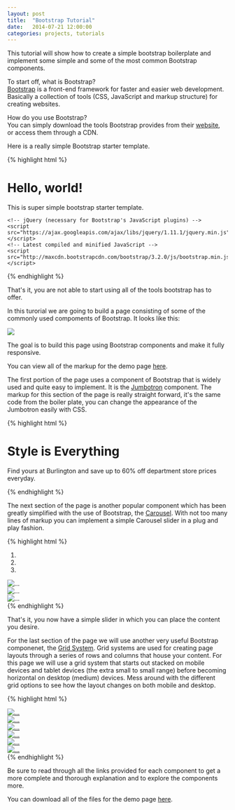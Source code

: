```yaml
---
layout: post
title:  "Bootstrap Tutorial"
date:   2014-07-21 12:00:00
categories: projects, tutorials
---
```


This tutorial will show how to create a simple bootstrap boilerplate and implement some simple and some of the most common Bootstrap components.

To start off, what is Bootstrap? <br />
<a href="http://getbootstrap.com/" target="_blank">Bootstrap</a> is a front-end framework for faster and easier web development. Basically a collection of tools (CSS, JavaScript and markup structure) for creating websites.

How do you use Bootstrap? <br />
You can simply download the tools Bootstrap provides from their <a href="http://getbootstrap.com/" target="_blank">website</a>, or access them through a CDN.

Here is a really simple Bootstrap starter template.

{% highlight html %}
<!DOCTYPE html>
<html lang="en">
  <head>
    <meta charset="utf-8">
    <meta http-equiv="X-UA-Compatible" content="IE=edge">
    <meta name="viewport" content="width=device-width, initial-scale=1">
    <title>Bootstrap Starter Template</title>
    <!-- Bootstrap -->
    <!-- Latest compiled and minified CSS -->
    <link rel="stylesheet" href="http://maxcdn.bootstrapcdn.com/bootstrap/3.2.0/css/bootstrap.min.css">
  </head>
  <body>
    <div class="jumbotron">
      <h1>Hello, world!</h1>
      <p>This is super simple bootstrap starter template.</p>
    </div>

    <!-- jQuery (necessary for Bootstrap's JavaScript plugins) -->
    <script src="https://ajax.googleapis.com/ajax/libs/jquery/1.11.1/jquery.min.js"></script>
    <!-- Latest compiled and minified JavaScript -->
    <script src="http://maxcdn.bootstrapcdn.com/bootstrap/3.2.0/js/bootstrap.min.js"></script>
  </body>
</html>
{% endhighlight %}

That's it, you are not able to start using all of the tools bootstrap has to offer.

In this turorial we are going to build a page consisting of some of the commonly used compoments of Bootstrap. It looks like this:

<img class="img-responsive" src="{{ site.url }}/img/demo.jpg">

The goal is to build this page using Bootstrap components and make it fully responsive.

You can view all of the markup for the demo page <a href="http://www.albertgu.com/projects/bootstrap-starter/" target="blank">here</a>.

The first portion of the page uses a component of Bootstrap that is widely used and quite easy to implement. It is the <a href="http://getbootstrap.com/components/#jumbotron" target="_blank">Jumbotron</a> component. The markup for this section of the page is really straight forward, it's the same code from the boiler plate, you can change the appearance of the Jumbotron easily with CSS.

{% highlight html %}
<div class="jumbotron">
  <h1>Style is Everything</h1>
  <p>Find yours at Burlington and save up to 60% off department store prices everyday.</p>
</div>
{% endhighlight %}

The next section of the page is another popular component which has been greatly simplified with the use of Bootstrap, the <a href="http://getbootstrap.com/javascript/#carousel" target="_blank">Carousel</a>. With not too many lines of markup you can implement a simple Carousel slider in a plug and play fashion.

{% highlight html %}
<div id="carousel-example-generic" class="carousel slide" data-ride="carousel">
  <!-- Indicators -->
  <ol class="carousel-indicators">
    <li data-target="#carousel-example-generic" data-slide-to="0"></li>
    <li data-target="#carousel-example-generic" data-slide-to="1"></li>
    <li data-target="#carousel-example-generic" data-slide-to="2"></li>
  </ol>
  <!-- Wrapper for slides -->
  <div class="carousel-inner">
    <div class="item active">
      <img src="img/slide1.jpg" alt="...">
    </div>
    <div class="item">
      <img src="img/slide2.jpg" alt="...">
    </div>
    <div class="item">
      <img src="img/slide3.jpg" alt="...">
    </div>
  </div>
  <!-- Controls -->
  <a class="left carousel-control" href="#carousel-example-generic" role="button" data-slide="prev">
    <span class="glyphicon glyphicon-chevron-left"></span>
  </a>
  <a class="right carousel-control" href="#carousel-example-generic" role="button" data-slide="next">
    <span class="glyphicon glyphicon-chevron-right"></span>
  </a>
</div>
{% endhighlight %}

That's it, you now have a simple slider in which you can place the content you desire.

For the last section of the page we will use another very useful Bootstrap componenet, the <a href="http://getbootstrap.com/css/#grid" target="_blank">Grid System</a>. Grid systems are used for creating page layouts through a series of rows and columns that house your content. For this page we will use a grid system that starts out stacked on mobile devices and tablet devices (the extra small to small range) before becoming horizontal on desktop (medium) devices. Mess around with the different grid options to see how the layout changes on both mobile and desktop.

{% highlight html %}
<div id="bur-grid">
  <!-- Columns start at 50% wide on mobile and bump up to 33.3% wide on desktop -->
  <div class="row">
    <div class="col-md-4">
      <div class="bur-thumbnail">
        <a href="#">
          <img class="burimg img-responsive" src="img/grid1.jpg" alt="...">
          <span class="icon-wrap"></span>
        </a>
      </div>
    </div>
    <div class="col-md-4">
      <div class="bur-thumbnail">
        <a href="#">
          <img class="burimg img-responsive" src="img/grid2.jpg" alt="...">
          <span class="icon-wrap"></span>
        </a>
      </div>
    </div>
    <div class="col-md-4">
      <div class="bur-thumbnail">
        <a href="#">
          <img class="burimg img-responsive" src="img/grid3.jpg" alt="...">
          <span class="icon-wrap"></span>
        </a>
      </div>
    </div>
  </div>
  <div class="row">
    <div class="col-md-4">
      <div class="bur-thumbnail">
        <a href="#">
          <img class="burimg img-responsive" src="img/grid4.jpg" alt="...">
          <span class="icon-wrap"></span>
        </a>
      </div>
    </div>
    <div class="col-md-4">
      <div class="bur-thumbnail">
        <a href="#">
          <img class="burimg img-responsive" src="img/grid5.jpg" alt="...">
          <span class="icon-wrap"></span>
        </a>
      </div>
    </div>
    <div class="col-md-4">
      <div class="bur-thumbnail">
        <a href="#">
          <img class="burimg img-responsive" src="img/grid6.jpg" alt="...">
          <span class="icon-wrap"></span>
        </a>
      </div>
    </div>
  </div>
</div>
{% endhighlight %}

Be sure to read through all the links provided for each component to get a more complete and thorough explanation and to explore the components more.

You can download all of the files for the demo page <a href="http://www.albertgu.com/projects/bootstrap-starter/bootstrap-starter.zip">here</a>.
